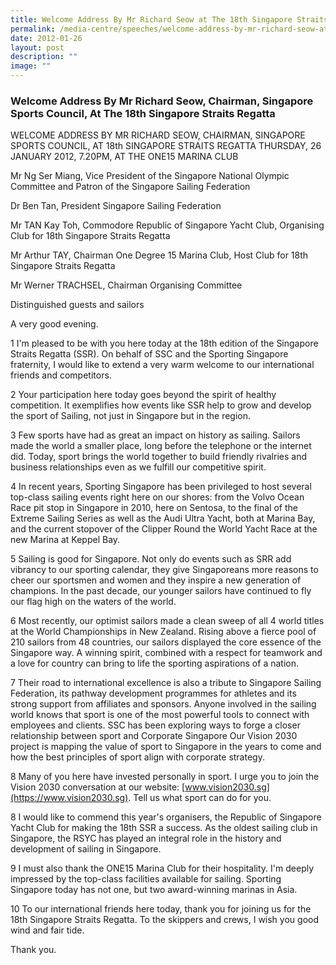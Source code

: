 ```yaml
---
title: Welcome Address By Mr Richard Seow at The 18th Singapore Straits Regatta
permalink: /media-centre/speeches/welcome-address-by-mr-richard-seow-at-the-18th-singapore-straits-regatta/
date: 2012-01-26
layout: post
description: ""
image: ""
---
```

### **Welcome Address By Mr Richard Seow, Chairman, Singapore Sports Council, At The 18th Singapore Straits Regatta**

WELCOME ADDRESS BY MR RICHARD SEOW, CHAIRMAN, SINGAPORE SPORTS COUNCIL, AT 18th SINGAPORE STRAITS REGATTA
THURSDAY, 26 JANUARY 2012, 7.20PM, AT THE ONE15 MARINA CLUB

Mr Ng Ser Miang, Vice President of the Singapore National Olympic Committee and Patron of the Singapore Sailing Federation

Dr Ben Tan, President Singapore Sailing Federation

Mr TAN Kay Toh, Commodore Republic of Singapore Yacht Club, Organising Club for 18th Singapore Straits Regatta

Mr Arthur TAY, Chairman One Degree 15 Marina Club, Host Club for 18th Singapore Straits Regatta

Mr Werner TRACHSEL, Chairman Organising Committee

Distinguished guests and sailors

A very good evening.

1 I'm pleased to be with you here today at the 18th edition of the Singapore Straits Regatta (SSR). On behalf of SSC and the Sporting Singapore fraternity, I would like to extend a very warm welcome to our international friends and competitors.

2 Your participation here today goes beyond the spirit of healthy competition. It exemplifies how events like SSR help to grow and develop the sport of Sailing, not just in Singapore but in the region.

3 Few sports have had as great an impact on history as sailing. Sailors made the world a smaller place, long before the telephone or the internet did. Today, sport brings the world together to build friendly rivalries and business relationships even as we fulfill our competitive spirit.

4 In recent years, Sporting Singapore has been privileged to host several top-class sailing events right here on our shores: from the Volvo Ocean Race pit stop in Singapore in 2010, here on Sentosa, to the final of the Extreme Sailing Series as well as the Audi Ultra Yacht, both at Marina Bay, and the current stopover of the Clipper Round the World Yacht Race at the new Marina at Keppel Bay.

5 Sailing is good for Singapore. Not only do events such as SRR add vibrancy to our sporting calendar, they give Singaporeans more reasons to cheer our sportsmen and women and they inspire a new generation of champions. In the past decade, our younger sailors have continued to fly our flag high on the waters of the world.

6 Most recently, our optimist sailors made a clean sweep of all 4 world titles at the World Championships in New Zealand. Rising above a fierce pool of 210 sailors from 48 countries, our sailors displayed the core essence of the Singapore way. A winning spirit, combined with a respect for teamwork and a love for country can bring to life the sporting aspirations of a nation.

7 Their road to international excellence is also a tribute to Singapore Sailing Federation, its pathway development programmes for athletes and its strong support from affiliates and sponsors. Anyone involved in the sailing world knows that sport is one of the most powerful tools to connect with employees and clients. SSC has been exploring ways to forge a closer relationship between sport and Corporate Singapore Our Vision 2030 project is mapping the value of sport to Singapore in the years to come and how the best principles of sport align with corporate strategy.

8 Many of you here have invested personally in sport. I urge you to join the Vision 2030 conversation at our website: [www.vision2030.sg](https://www.vision2030.sg). Tell us what sport can do for you.

8 I would like to commend this year's organisers, the Republic of Singapore Yacht Club for making the 18th SSR a success. As the oldest sailing club in Singapore, the RSYC has played an integral role in the history and development of sailing in Singapore.

9 I must also thank the ONE15 Marina Club for their hospitality. I'm deeply impressed by the top-class facilities available for sailing. Sporting Singapore today has not one, but two award-winning marinas in Asia.

10 To our international friends here today, thank you for joining us for the 18th Singapore Straits Regatta. To the skippers and crews, I wish you good wind and fair tide.

Thank you.